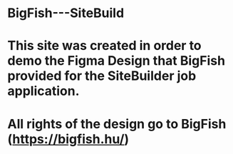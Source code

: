# BigFish---SiteBuild
# This site was created in order to demo the Figma Design that BigFish provided for the SiteBuilder job application.
# All rights of the design go to BigFish (https://bigfish.hu/)